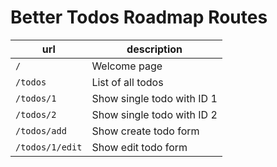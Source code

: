 # Better Todos Roadmap Routes

| url             | description                |
|-----------------|----------------------------|
| `/`             | Welcome page               |
| `/todos`        | List of all todos          |
| `/todos/1`      | Show single todo with ID 1 |
| `/todos/2`      | Show single todo with ID 2 |
| `/todos/add`    | Show create todo form      |
| `/todos/1/edit` | Show edit todo form        |
